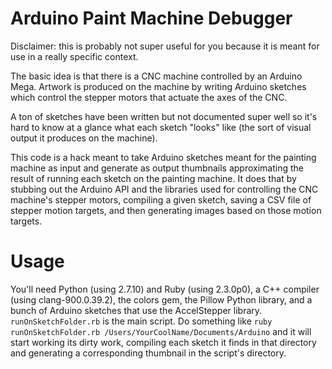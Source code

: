 # Arduino Paint Machine Debugger

Disclaimer: this is probably not super useful for you because it is meant for use in a really specific context.

The basic idea is that there is a CNC machine controlled by an Arduino Mega. Artwork is produced on the machine by writing Arduino sketches which control the stepper motors that actuate the axes of the CNC.

A ton of sketches have been written but not documented super well so it's hard to know at a glance what each sketch "looks" like (the sort of visual output it produces on the machine).

This code is a hack meant to take Arduino sketches meant for the painting machine as input and generate as output thumbnails approximating the result of running each sketch on the painting machine. It does that by stubbing out the Arduino API and the libraries used for controlling the CNC machine's stepper motors, compiling a given sketch, saving a CSV file of stepper motion targets, and then generating images based on those motion targets.

# Usage

You'll need Python (using 2.7.10) and Ruby (using 2.3.0p0), a C++ compiler (using clang-900.0.39.2), the colors gem, the Pillow Python library, and a bunch of Arduino sketches that use the AccelStepper library. `runOnSketchFolder.rb` is the main script. Do something like `ruby runOnSketchFolder.rb /Users/YourCoolName/Documents/Arduino` and it will start working its dirty work, compiling each sketch it finds in that directory and generating a corresponding thumbnail in the script's directory.

